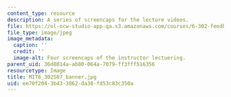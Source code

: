 ```yaml
---
content_type: resource
description: A series of screencaps for the lecture videos.
file: https://ol-ocw-studio-app-qa.s3.amazonaws.com/courses/6-302-feedback-systems-spring-2007/ee70f2043b433862da38fd53c83c350a_MIT6_302_S07_banner.jpg
file_type: image/jpeg
image_metadata:
  caption: ''
  credit: ''
  image-alt: Four screencaps of the instructor lectuering.
parent_uid: 36d8014a-ab80-064a-7079-ff3fff516356
resourcetype: Image
title: MIT6_302S07_banner.jpg
uid: ee70f204-3b43-3862-da38-fd53c83c350a
---
```


